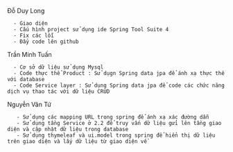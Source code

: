 
    
  Đỗ Duy Long
    
      - Giao diện 
      - Cấu hình project sử dụng ide Spring Tool Suite 4 
      - Fix các lỗi 
      - Đẩy code lên github 
 
  
  Trần Minh Tuấn
  
      - Cơ sở dữ liệu sử dụng Mysql   
      - Code thực thể Product : Sử dụgn Spring data jpa để ánh xạ thực thể với database
      - Code Service layer : Sử dụng Spring data jpa để code các chức năng dịch vụ thao tác với dữ liệu CRUD 
  
  Nguyễn Văn Tứ
    
       - Sử dụng các mapping URL trong spring để ánh xạ xác đường dẫn
       - Sử dụng tầng Service ở 2.2 để truy vấn dữ liệu gửi lên tầng giao diện và cập nhật dữ liệu trong database
       - Sử dụng thymeleaf và ui.model trong spring để hiển thị dữ liệu trên giao diện và lấy dữ liệu từ giao diện về
      
     
       

